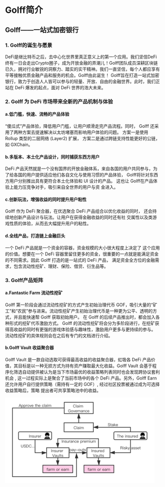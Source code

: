 # Golff简介
## Golff——一站式加密银行

### 1. Golff的诞生与愿景
DeFi是继比特币之后，去中心化世界里真正意义上的第一个应用。我们坚信DeFi终有一日会走出Crypto圈子，成为开放金融的弄潮儿！Golff团队成员深耕区块链已久，拥对行业敏锐的洞察力、踏实的实干精神。我们一直坚信，每个人都应享有平等接触优质金融产品和服务的机会。Golff由此诞生！
Golff旨在打造一站式加密银行，致力于创造人人皆可以参与的轻量、开放、自由的金融世界。此时，我们正站在 DeFi 爆发的起点，面对 DeFi 世界的浩大未来。

### 2. Golff 为 DeFi 市场带来全新的产品机制与体验
#### a.低门槛，快速、流畅的产品体验
“傻瓜式”产品体验，降低用户门槛，让用户顺滑走完产品流程。同时， Golff 还采用了两种方案去提速解决以太坊堵塞而影响用户体验的问题。 方案一是使用 Rollup 类型的二层网络 (Layer2) 扩展， 方案二是通过跨链支持性能更好的公链，如 GXChain。
#### b.多版本、本土化产品设计，同时捕获东西方用户
DeFi 产品天然就是一个没有国界的开放金融体系，来自各国的用户共同参与，为了给各国的用户提供适应他们各自文化与使用习惯的产品体验， Golff将针对东西方用户分别推出具有更符合本土化体验和 UI 设计的产品。 这也让 Golff在产品体验上能力压竞争对手，吸引来自全世界的用户与资 金进入。
#### c.创新玩法，增强收益的同时提升用户粘性
Golff 作为 DeFi 聚合器，在优选聚合 DeFi 产品组合以优化收益的同时， 还会持续地创新产品设计与玩法。让用户在获得金融收益的同时还有社 交属性以及类游戏性质的体验，从而去大幅提升用户的粘性。
#### d.全线产品，打造链上金融巨头
一个 DeFi 产品就是一个资金的容器，资金规模的大小很大程度上决定了 这个应用的价值。想要在一个 DeFi 容器里留住更多的资金，很重要的一点就是能满足资金的不同需求。因此 Golff 打造的是一站式的 DeFi 产品， 满足资金全方位的金融需求，包含流动性挖矿、理财、保险、借贷、衍生品等。


### 3. Golff产品矩阵
#### a.Fantastic Farm 流动性挖矿
Golff 第一阶段会通过流动性挖矿的方式产生初始治理代币 GOF，吸引大量的“矿工”和“农民”参与进来。流动性挖矿产生初始治理代币是一种更为公平、透明的方式，并且能快速帮 Golff 获取初始用户。 在 Golff 的后续产品推出时，都会加入各种形式的挖矿代币激励方式。
Golff 的流动性挖矿将会分为多阶段进行，在挖矿获得高收益的同时有更强的游戏体验感与趣味性，激励用户更多与更持续的参与。 流动性挖矿的具体规则会在之后有专门的文档进行介绍。
#### b.Golff Vault 收益聚合器
Golff Vault 是一款自动选取可获得最高收益的收益聚合器，虹吸各 DeFi 产品价值，其目标是以一种无损方式为持有资产赚取最大化收益。Golff Vault 会基于程序化筛选自动提供被认为是当下市场最优的收益策略列表同时也会发现跨协议套利机会 , 这一过程实际上是聚合了当前市场中的各个 DeFi 产品。另外，Golff Earn 还允许用户自行提供策略（需持有一定的 GOF）, 经过社区投票被通过成为可选择收益策略后，策略
提出者可共享策略池中的收益。

![avatar](/images/1.png)